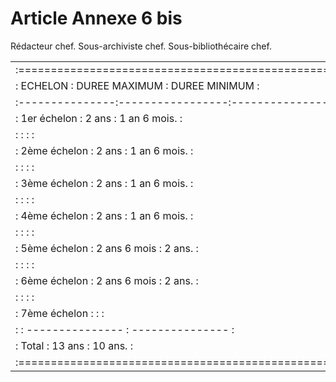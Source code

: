 # Article Annexe 6 bis

Rédacteur chef. Sous-archiviste chef. Sous-bibliothécaire chef.

<table>
<tr>
<td>:===================================================:</td>
</tr>
<tr>
<td> :   ECHELON     :  DUREE MAXIMUM  :  DUREE MINIMUM  :</td>
</tr>
<tr>
<td> :---------------:-----------------:-----------------:</td>
</tr>
<tr>
<td> : 1er échelon   :     2 ans       :   1 an 6 mois.  :</td>
</tr>
<tr>
<td> :               :                 :                 :</td>
</tr>
<tr>
<td> : 2ème échelon  :     2 ans       :   1 an 6 mois.  :</td>
</tr>
<tr>
<td> :               :                 :                 :</td>
</tr>
<tr>
<td> : 3ème échelon  :     2 ans       :   1 an 6 mois.  :</td>
</tr>
<tr>
<td> :               :                 :                 :</td>
</tr>
<tr>
<td> : 4ème échelon  :     2 ans       :   1 an 6 mois.  :</td>
</tr>
<tr>
<td> :               :                 :                 :</td>
</tr>
<tr>
<td> : 5ème échelon  :   2 ans 6 mois  :     2 ans.      :</td>
</tr>
<tr>
<td> :               :                 :                 :</td>
</tr>
<tr>
<td> : 6ème échelon  :   2 ans 6 mois  :     2 ans.      :</td>
</tr>
<tr>
<td> :               :                 :                 :</td>
</tr>
<tr>
<td> : 7ème échelon  :                 :                 :</td>
</tr>
<tr>
<td> :               : --------------- : --------------- :</td>
</tr>
<tr>
<td> :      Total    :    13 ans       :    10 ans.      :</td>
</tr>
<tr>
<td> :===================================================:</td>
</tr>
</table>
